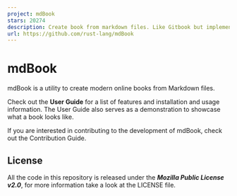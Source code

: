 ```yaml
---
project: mdBook
stars: 20274
description: Create book from markdown files. Like Gitbook but implemented in Rust
url: https://github.com/rust-lang/mdBook
---
```


mdBook
======

mdBook is a utility to create modern online books from Markdown files.

Check out the **User Guide** for a list of features and installation and usage information. The User Guide also serves as a demonstration to showcase what a book looks like.

If you are interested in contributing to the development of mdBook, check out the Contribution Guide.

License
-------

All the code in this repository is released under the _**Mozilla Public License v2.0**_, for more information take a look at the LICENSE file.
